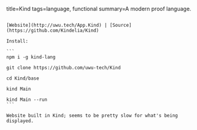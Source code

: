 title=Kind
tags=language, functional
summary=A modern proof language.
~~~~~~

[Website](http://uwu.tech/App.Kind) | [Source](https://github.com/Kindelia/Kind)

Install:

```
npm i -g kind-lang

git clone https://github.com/uwu-tech/Kind

cd Kind/base

kind Main

kind Main --run
```

Website built in Kind; seems to be pretty slow for what's being displayed.